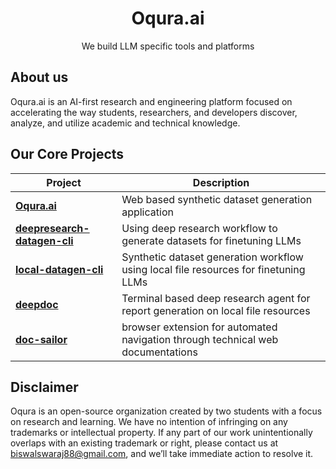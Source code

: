 <!-- <p align="center">
  <img src="./assets/logo.png" alt="Thesius.ai" width="200"/>
</p> -->

<h1 align="center">Oqura.ai</h1>
<p align="center">
  We build LLM specific tools and platforms
</p>


## About us

Oqura.ai is an AI-first research and engineering platform focused on accelerating the way students, researchers, and developers discover, analyze, and utilize academic and technical knowledge.


## Our Core Projects

| Project | Description |
|---------|-------------|
| [**Oqura.ai**](https://github.com/Thesius-ai/Thesius.ai) | Web based synthetic dataset generation application |
| [**deepresearch-datagen-cli**](https://github.com/Thesius-ai/thesius-deepresearch-cli) | Using deep research workflow to generate datasets for finetuning LLMs |
| [**local-datagen-cli**](https://github.com/Thesius-ai/thesius-localgen-cli) | Synthetic dataset generation workflow using local file resources for finetuning LLMs |
| [**deepdoc**](https://github.com/Thesius-ai/deepdoc) | Terminal based deep research agent for report generation on local file resources |
| [**doc-sailor**](https://github.com/Thesius-ai/doc-sailor) | browser extension for automated navigation through technical web documentations |

## Disclaimer

Oqura is an open-source organization created by two students with a focus on research and learning. We have no intention of infringing on any trademarks or intellectual property.
If any part of our work unintentionally overlaps with an existing trademark or right, please contact us at biswalswaraj88@gmail.com, and we’ll take immediate action to resolve it.

